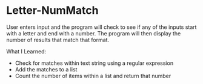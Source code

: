 # Letter-NumMatch
User enters input and the program will check to see if any of the inputs start with a letter and end with a number. The program will then display the number of results that match that format.

What I Learned:
- Check for matches within text string using a regular expression
- Add the matches to a list
- Count the number of items within a list and return that number
